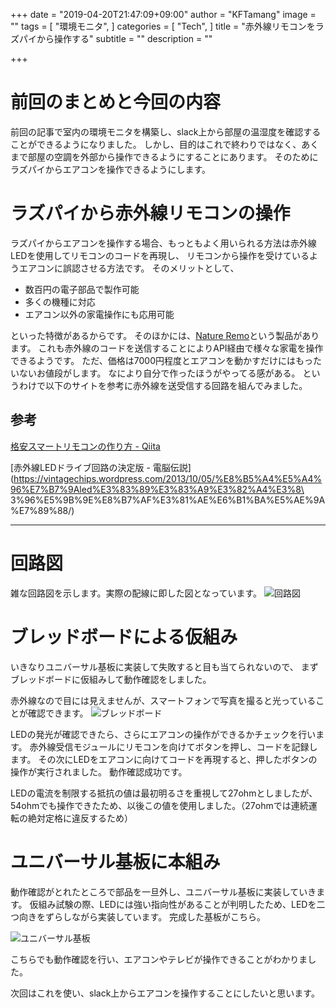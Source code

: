+++
date = "2019-04-20T21:47:09+09:00"
author = "KFTamang"
image = ""
tags = [
 "環境モニタ",
]
categories = [
  "Tech",
]
title = "赤外線リモコンをラズパイから操作する"
subtitle = ""
description = ""

+++

# 前回のまとめと今回の内容

前回の記事で室内の環境モニタを構築し、slack上から部屋の温湿度を確認することができるようになりました。
しかし、目的はこれで終わりではなく、あくまで部屋の空調を外部から操作できるようにすることにあります。
そのためにラズパイからエアコンを操作できるようにします。


# ラズパイから赤外線リモコンの操作

ラズパイからエアコンを操作する場合、もっともよく用いられる方法は赤外線LEDを使用してリモコンのコードを再現し、
リモコンから操作を受けているようエアコンに誤認させる方法です。
そのメリットとして、

* 数百円の電子部品で製作可能
* 多くの機種に対応
* エアコン以外の家電操作にも応用可能

といった特徴があるからです。
そのほかには、[Nature Remo](https://nature.global/)という製品があります。
これも赤外線のコードを送信することによりAPI経由で様々な家電を操作できるようです。
ただ、価格は7000円程度とエアコンを動かすだけにはもったいないお値段がします。
なにより自分で作ったほうがやってる感がある。
というわけで以下のサイトを参考に赤外線を送受信する回路を組んでみました。

## 参考

[格安スマートリモコンの作り方 - Qiita](https://qiita.com/takjg/items/e6b8af53421be54b62c9)

[赤外線LEDドライブ回路の決定版 - 電脳伝説](https://vintagechips.wordpress.com/2013/10/05/%E8%B5%A4%E5%A4%96%E7%B7%9Aled%E3%83%89%E3%83%A9%E3%82%A4%E3%8\
3%96%E5%9B%9E%E8%B7%AF%E3%81%AE%E6%B1%BA%E5%AE%9A%E7%89%88/)

-----------

# 回路図

雑な回路図を示します。実際の配線に即した図となっています。
![回路図](/images/P_20190420_222808_vHDR_Auto.jpg)


# ブレッドボードによる仮組み

いきなりユニバーサル基板に実装して失敗すると目も当てられないので、
まずブレッドボードに仮組みして動作確認をしました。


赤外線なので目には見えませんが、スマートフォンで写真を撮ると光っていることが確認できます。
![ブレッドボード](/images/P_20190415_234335_vHDR_On.jpg)

LEDの発光が確認できたら、さらにエアコンの操作ができるかチェックを行います。
赤外線受信モジュールにリモコンを向けてボタンを押し、コードを記録します。
その次にLEDをエアコンに向けてコードを再現すると、押したボタンの操作が実行されました。
動作確認成功です。

LEDの電流を制限する抵抗の値は最初明るさを重視して27ohmとしましたが、
54ohmでも操作できたため、以後この値を使用しました。（27ohmでは連続運転の絶対定格に違反するため）


# ユニバーサル基板に本組み

動作確認がとれたところで部品を一旦外し、ユニバーサル基板に実装していきます。
仮組み試験の際、LEDには強い指向性があることが判明したため、LEDを二つ向きをずらしながら実装しています。
完成した基板がこちら。

![ユニバーサル基板](/images/P_20190416_234655_vHDR_On.jpg)

こちらでも動作確認を行い、エアコンやテレビが操作できることがわかりました。


次回はこれを使い、slack上からエアコンを操作することにしたいと思います。



